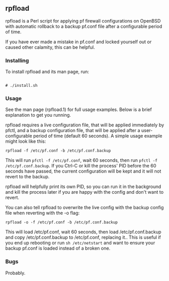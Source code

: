 ## rpfload

rpfload is a Perl script for applying pf firewall configurations on OpenBSD with automatic rollback to a backup pf.conf file after a configurable period of time.

If you have ever made a mistake in pf.conf and locked yourself out or caused other calamity, this can be helpful.

### Installing

To install rpfload and its man page, run:
```

# ./install.sh
```

### Usage

See the man page (rpfload.1) for full usage examples. Below is a brief explanation
to get you running. 

rpfload requires a live configuration file, that will be applied immediately by pfctl, and a backup configuration file, that will be applied after a user-configurable period of time (default 60 seconds). A simple usage example might look like this:
 
```
rpfload -f /etc/pf.conf -b /etc/pf.conf.backup
```

This will run `pfctl -f /etc/pf.conf`, wait 60 seconds, then run `pfctl -f /etc/pf.conf.backup`. If you Ctrl-C or kill the process' PID before the 60 seconds have passed, the current configuration will be kept and it will not revert to the backup.

rpfload will helpfully print its own PID, so you can run it in the background and kill the process later if you are happy with the config and don't want to revert.

You can also tell rpfload to overwrite the live config with the backup config file when reverting with the -o flag:

```
rpfload -o -f /etc/pf.conf -b /etc/pf.conf.backup
```

This will load /etc/pf.conf, wait 60 seconds, then load /etc/pf.conf.backup and copy /etc/pf.conf.backup to /etc/pf.conf, replacing it.. 
This is useful if you end up rebooting or run `sh /etc/netstart` and want to ensure your backup pf.conf is loaded instead of a broken one.
 
### Bugs

Probably.

